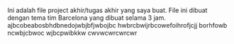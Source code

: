 Ini adalah file project akhir/tugas akhir yang saya buat.
File ini dibuat dengan tema tim Barcelona yang dibuat selama 3 jam.
ajbcobeabosbhdbnedojwbjbfjwbojbc
hwbrcbwijrbcowefoihrofjcjj borhfowb ncwbjcbwoc wjbcpwibkkw cwvwcwrcwrcwr
